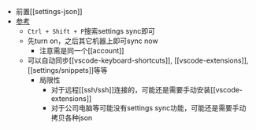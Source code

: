 - 前置[[settings-json]]
- [参考](https://code.visualstudio.com/docs/editor/settings-sync)
  - `Ctrl + Shift + P`搜索settings sync即可
  - 先turn on，之后其它机器上即可sync now
    - 注意需是同一个[[account]]
  - 可以自动同步[[vscode-keyboard-shortcuts]], [[vscode-extensions]], [[settings/snippets]]等等
    - 局限性
      - 对于远程[[ssh/ssh]]连接的，可能还是需要手动安装[[vscode-extensions]]
      - 对于公司电脑等可能没有settings sync功能，可能还是需要手动拷贝各种json